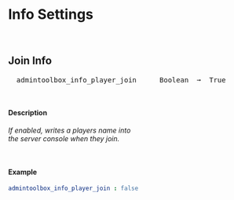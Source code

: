 
# Info Settings

<br>

## Join Info

<kbd>  admintoolbox_info_player_join  </kbd>  
<kbd>  Boolean  ➞  True  </kbd>

<br>

#### Description

*If enabled, writes a players name into* <br>
*the server console when they join.*

<br>

#### Example

```yml
admintoolbox_info_player_join : false
```

<br>
